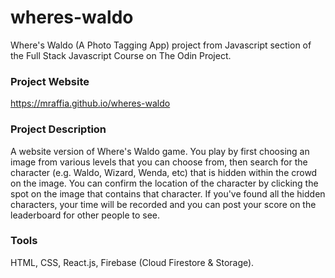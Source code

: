 # wheres-waldo
Where's Waldo (A Photo Tagging App) project from Javascript section of the Full Stack Javascript Course on The Odin Project.

### Project Website
https://mraffia.github.io/wheres-waldo

### Project Description
A website version of Where's Waldo game. You play by first choosing an image from various levels that you can choose from, then search for the character (e.g. Waldo, Wizard, Wenda, etc) that is hidden within the crowd on the image. You can confirm the location of the character by clicking the spot on the image that contains that character. If you've found all the hidden characters, your time will be recorded and you can post your score on the leaderboard for other people to see.

### Tools
HTML, CSS, React.js, Firebase (Cloud Firestore & Storage).
